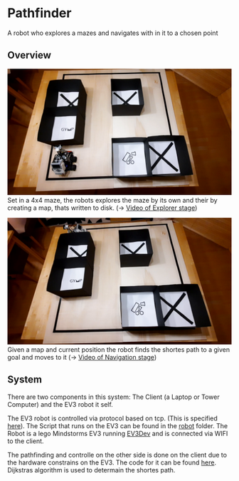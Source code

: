 # Pathfinder

A robot who explores a mazes and navigates with in it to a chosen point

## Overview
[![Video of the robot exploring](final_presentation/start_explorer.png)](https://mintcalc.com/explorer.mp4)
Set in a 4x4 maze, the robots explores the maze by its own and their by creating a map, thats written to disk. (-> [Video of Explorer stage](https://mintcalc.com/explorer.mp4))


[![Video of the robot navigating through a maze](final_presentation/start_finder.png)](https://mintcalc.com/finder.mp4)
Given a map and current position the robot finds the shortes path to a given goal and moves to it
(-> [Video of Navigation stage](https://mintcalc.com/finder.mp4))

## System
There are two components in this system: The Client (a Laptop or Tower Computer) and the EV3 robot it self. 

The EV3 robot is controlled via protocol based on tcp. (This is specified [here](./ProtocolSpec.md)). The Script that runs on the EV3 can be found in the [robot](./src/robot) folder. The Robot is a lego Mindstorms EV3 running [EV3Dev](https://www.ev3dev.org/) and is connected via WIFI to the client.

The pathfinding and controlle on the other side is done on the client due to the hardware constrains on the EV3. The code for it can be found [here](./src/client/). Dijkstras algorithm is used to determain the shortes path.


